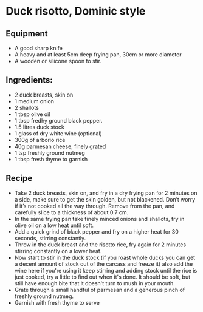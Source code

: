 # Duck risotto, Dominic style
## Equipment
* A good sharp knife
* A heavy and at least 5cm deep frying pan, 30cm or more diameter
* A wooden or silicone spoon to stir.

## Ingredients:

* 2 duck breasts, skin on
* 1 medium onion
* 2 shallots
* 1 tbsp olive oil
* 1 tbsp fredhy ground black pepper.
* 1.5 litres duck stock
* 1 glass of dry white wine (optional)
* 300g of arborio rice
* 40g parmesan cheese, finely grated
* 1 tsp freshly ground nutmeg
* 1 tbsp fresh thyme to garnish

## Recipe
* Take 2 duck breasts, skin on, and fry in a dry frying pan for 2 minutes on a side, make sure to get the skin golden, but not blackened. Don’t worry if it’s not cooked all the way through. Remove from the pan, and carefully slice to a thickness of about 0.7 cm.
* In the same frying pan take finely minced onions and shallots, fry in olive oil on a low heat until soft.
* Add a quick grind of black pepper and fry on a higher heat for 30 seconds, stirring constantly.
* Throw in the duck breast and the risotto rice, fry again for 2 minutes stirring constantly on a lower heat.
* Now start to stir in the duck stock (if you roast whole ducks you can get a decent amount of stock out of the carcass and freeze it) also add the wine here if you're using it
keep stirring and adding stock until the rice is just cooked, try a little to find out when it's done. It should be soft, but still have enough bite that it doesn't turn to mush in your mouth.
* Grate through a small handful of parmesan and a generous pinch of freshly ground nutmeg.
* Garnish with fresh thyme to serve